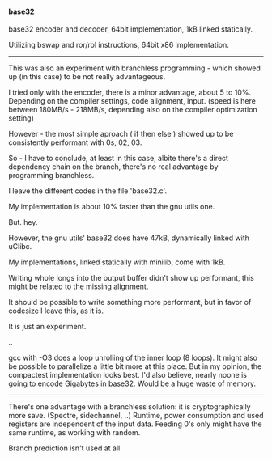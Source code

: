 #### base32

base32 encoder and decoder, 64bit implementation,
1kB linked statically.


Utilizing bswap and ror/rol instructions,
64bit x86 implementation.


----

This was also an experiment with branchless programming -
which showed up (in this case) to be not really advantageous.

I tried only with the encoder, 
there is a minor advantage, about 5 to 10%.
Depending on the compiler settings, code alignment,
input. (speed is here between 180MB/s - 218MB/s, depending
also on the compiler optimization setting)


However - the most simple aproach ( if then else )
showed up to be consistently performant with 0s, 02, 03.

So - I have to conclude, at least in this case,
albite there's a direct dependency chain on the branch,
there's no real advantage by programming branchless.

I leave the different codes in the file 'base32.c'.


My implementation is about 10% faster than the gnu utils one.

But. hey.

However, the gnu utils' base32 does have 47kB, dynamically linked with uClibc.

My implementations, linked statically with minilib,
come with 1kB.

Writing whole longs into the output buffer didn't show up performant,
this might be related to the missing alignment.

It should be possible to write something more performant,
but in favor of codesize I leave this, as it is.

It is just an experiment.

.. 


gcc with -O3 does a loop unrolling of the inner loop (8 loops).
It might also be possible to parallelize a little bit more
at this place. 
But in my opinion, the compactest implementation looks best.
I'd also believe, nearly noone is going to encode 
Gigabytes in base32. Would be a huge waste of memory.

---

There's one advantage with a branchless solution:
it is cryptographically more save. (Spectre, sidechannel, ..)
Runtime, power consumption and used registers are independent of the input data.
Feeding 0's only might have the same runtime, as working with random.

Branch prediction isn't used at all.






